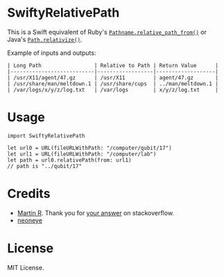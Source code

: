 # SwiftyRelativePath

This is a Swift equivalent of Ruby's [`Pathname.relative_path_from()`](https://ruby-doc.org/stdlib-2.5.0/libdoc/pathname/rdoc/Pathname.html#method-i-relative_path_from)
or Java's [`Path.relativize()`](https://docs.oracle.com/javase/7/docs/api/java/nio/file/Path.html#relativize).


Example of inputs and outputs:

    | Long Path                 | Relative to Path | Return Value      |
    |---------------------------|------------------|-------------------|
    | /usr/X11/agent/47.gz      | /usr/X11         | agent/47.gz       |
    | /usr/share/man/meltdown.1 | /usr/share/cups  | ../man/meltdown.1 |
    | /var/logs/x/y/z/log.txt   | /var/logs        | x/y/z/log.txt     |



# Usage

    import SwiftyRelativePath
    
    let url0 = URL(fileURLWithPath: "/computer/qubit/17")
    let url1 = URL(fileURLWithPath: "/computer/lab")
    let path = url0.relativePath(from: url1)
    // path is "../qubit/17"


# Credits

- [Martin R](https://chat.stackoverflow.com/users/1187415/martin-r). Thank you for [your answer](https://stackoverflow.com/a/48360631/78336) on stackoverflow.
- [neoneye](https://github.com/neoneye)


# License

MIT License.
